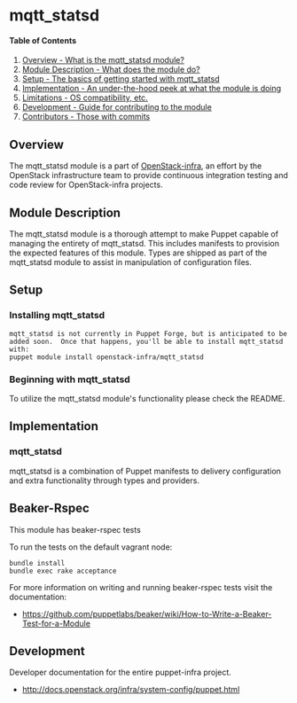 mqtt_statsd
=======

#### Table of Contents

1. [Overview - What is the mqtt_statsd module?](#overview)
2. [Module Description - What does the module do?](#module-description)
3. [Setup - The basics of getting started with mqtt_statsd](#setup)
4. [Implementation - An under-the-hood peek at what the module is doing](#implementation)
5. [Limitations - OS compatibility, etc.](#limitations)
6. [Development - Guide for contributing to the module](#development)
7. [Contributors - Those with commits](#contributors)

Overview
--------

The mqtt_statsd module is a part of [OpenStack-infra](http://docs.openstack.org/infra/system-config/), an effort by the OpenStack infrastructure team to provide continuous integration testing and code review for OpenStack-infra projects.

Module Description
------------------

The mqtt_statsd module is a thorough attempt to make Puppet capable of managing the entirety of mqtt_statsd.  This includes manifests to provision the expected features of this module.  Types are shipped as part of the mqtt_statsd module to assist in manipulation of configuration files.

Setup
-----

### Installing mqtt_statsd

    mqtt_statsd is not currently in Puppet Forge, but is anticipated to be added soon.  Once that happens, you'll be able to install mqtt_statsd with:
    puppet module install openstack-infra/mqtt_statsd

### Beginning with mqtt_statsd

To utilize the mqtt_statsd module's functionality please check the README.

Implementation
--------------

### mqtt_statsd

mqtt_statsd is a combination of Puppet manifests to delivery configuration and extra functionality through types and providers.

Beaker-Rspec
------------

This module has beaker-rspec tests

To run the tests on the default vagrant node:

```shell
bundle install
bundle exec rake acceptance
```

For more information on writing and running beaker-rspec tests visit the documentation:

* https://github.com/puppetlabs/beaker/wiki/How-to-Write-a-Beaker-Test-for-a-Module

Development
-----------

Developer documentation for the entire puppet-infra project.

* http://docs.openstack.org/infra/system-config/puppet.html
